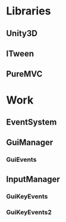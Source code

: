 # Libraries
## Unity3D
## ITween
## PureMVC

# Work
## EventSystem
## GuiManager
### GuiEvents
## InputManager
### GuiKeyEvents
### GuiKeyEvents2

